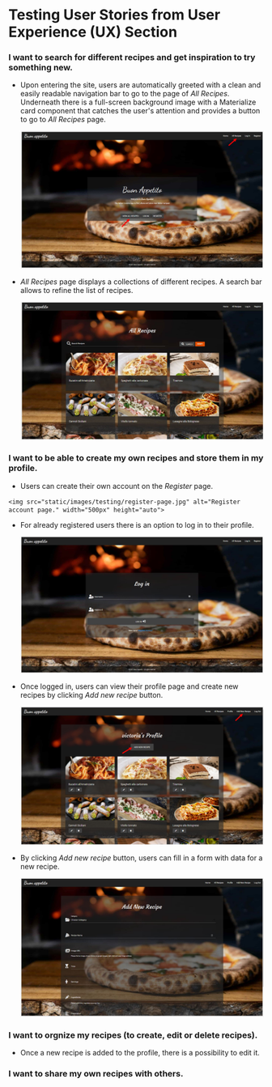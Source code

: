 # Testing User Stories from User Experience (UX) Section

### I want to search for different recipes and get inspiration to try something new.

  - Upon entering the site, users are automatically greeted with a clean and easily readable navigation bar to go to the page of *All Recipes*. Underneath there is a full-screen background image with a Materialize card component that catches the user's attention and provides a button to go to *All Recipes* page.

    <img src="static/images/testing/home-page.jpg" alt="Home page." width="500px" height="auto">

  - *All Recipes* page displays a collections of different recipes. A search bar allows to refine the list of recipes.

    <img src="static/images/testing/all-recipes-page.jpg" alt="All recipes page." width="500px" height="auto">

### I want to be able to create my own recipes and store them in my profile. 

  -  Users can create their own account on the *Register* page.

    <img src="static/images/testing/register-page.jpg" alt="Register account page." width="500px" height="auto">

  - For already registered users there is an option to log in to their profile.

    <img src="static/images/testing/login-page.jpg" alt="Login page." width="500px" height="auto">

  - Once logged in, users can view their profile page and create new recipes by clicking *Add new recipe* button.

    <img src="static/images/testing/profile-page.jpg" alt="Profile page." width="500px" height="auto">

  - By clicking *Add new recipe* button, users can fill in a form with data for a new recipe.

    <img src="static/images/testing/add-new-recipe.jpg" alt="Add new recipe page." width="500px" height="auto">

### I want to orgnize my recipes (to create, edit or delete recipes).

  - Once a new recipe is added to the profile, there is a possibility to edit it.



### I want to share my own recipes with others.